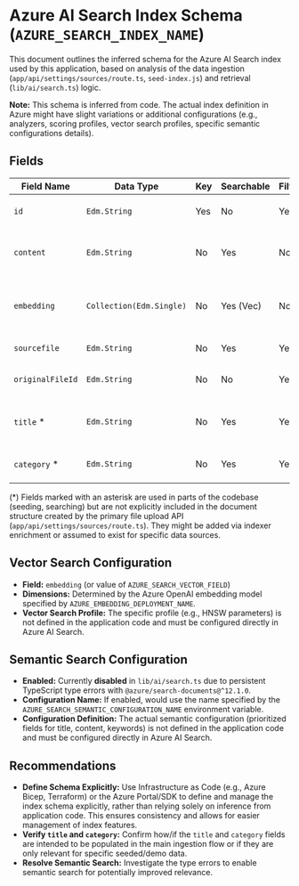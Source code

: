 # Azure AI Search Index Schema (`AZURE_SEARCH_INDEX_NAME`)

This document outlines the inferred schema for the Azure AI Search index used by this application, based on analysis of the data ingestion (`app/api/settings/sources/route.ts`, `seed-index.js`) and retrieval (`lib/ai/search.ts`) logic.

**Note:** This schema is inferred from code. The actual index definition in Azure might have slight variations or additional configurations (e.g., analyzers, scoring profiles, vector search profiles, specific semantic configurations details).

## Fields

| Field Name         | Data Type                 | Key | Searchable | Filterable | Sortable | Facetable | Notes                                                                                                   |
|--------------------|---------------------------|-----|------------|------------|----------|-----------|---------------------------------------------------------------------------------------------------------|
| `id`               | `Edm.String`              | Yes | No         | Yes        | Yes      | No        | **Primary Key.** Format: `<originalFileId>_chunk_<index>` generated during ingestion.                    |
| `content`          | `Edm.String`              | No  | Yes        | No         | No       | No        | The text chunk content. Name configured via `AZURE_SEARCH_CONTENT_FIELD` env var.                       |
| `embedding`        | `Collection(Edm.Single)`  | No  | Yes (Vec)  | No         | No       | No        | Vector embedding of the `content`. Name configured via `AZURE_SEARCH_VECTOR_FIELD` env var. Dimensions depend on `AZURE_EMBEDDING_DEPLOYMENT_NAME`. |
| `sourcefile`       | `Edm.String`              | No  | Yes        | Yes        | Yes      | Yes       | Original filename of the uploaded document.                                                             |
| `originalFileId`   | `Edm.String`              | No  | No         | Yes        | Yes      | Yes       | SHA256 hash (truncated) of original filename + size. Used for grouping/deleting chunks.                |
| `title` *          | `Edm.String`              | No  | Yes        | Yes        | Yes      | Yes       | Document title. Searched in `lib/ai/search.ts` but not explicitly indexed by `sources/route.ts`.      |
| `category` *       | `Edm.String`              | No  | Yes        | Yes        | Yes      | Yes       | Document category. Used in `seed-index.js` but not explicitly indexed by `sources/route.ts`.            |

(*) Fields marked with an asterisk are used in parts of the codebase (seeding, searching) but are not explicitly included in the document structure created by the primary file upload API (`app/api/settings/sources/route.ts`). They might be added via indexer enrichment or assumed to exist for specific data sources.

## Vector Search Configuration

*   **Field:** `embedding` (or value of `AZURE_SEARCH_VECTOR_FIELD`)
*   **Dimensions:** Determined by the Azure OpenAI embedding model specified by `AZURE_EMBEDDING_DEPLOYMENT_NAME`.
*   **Vector Search Profile:** The specific profile (e.g., HNSW parameters) is not defined in the application code and must be configured directly in Azure AI Search.

## Semantic Search Configuration

*   **Enabled:** Currently **disabled** in `lib/ai/search.ts` due to persistent TypeScript type errors with `@azure/search-documents@^12.1.0`.
*   **Configuration Name:** If enabled, would use the name specified by the `AZURE_SEARCH_SEMANTIC_CONFIGURATION_NAME` environment variable.
*   **Configuration Definition:** The actual semantic configuration (prioritized fields for title, content, keywords) is not defined in the application code and must be configured directly in Azure AI Search.

## Recommendations

*   **Define Schema Explicitly:** Use Infrastructure as Code (e.g., Azure Bicep, Terraform) or the Azure Portal/SDK to define and manage the index schema explicitly, rather than relying solely on inference from application code. This ensures consistency and allows for easier management of index features.
*   **Verify `title` and `category`:** Confirm how/if the `title` and `category` fields are intended to be populated in the main ingestion flow or if they are only relevant for specific seeded/demo data.
*   **Resolve Semantic Search:** Investigate the type errors to enable semantic search for potentially improved relevance. 
